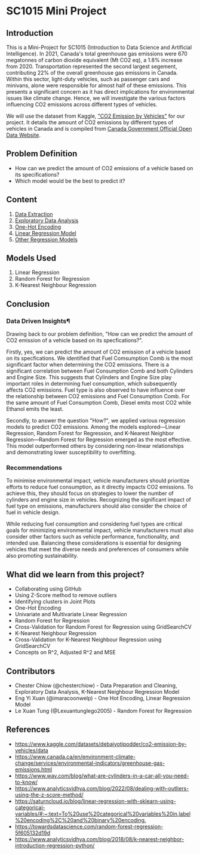 # SC1015 Mini Project 

## Introduction

This is a Mini-Project for SC1015 (Introduction to Data Science and Artificial Intelligence). In 2021, Canada's total greenhouse gas emissions were 670 megatonnes of carbon dioxide equivalent (Mt CO2 eq), a 1.8% increase from 2020. Transportation represented the second largest segement, contributing 22% of the overall greenhouse gas emissions in Canada. Within this sector, light-duty vehicles, such as passenger cars and minivans, alone were responsible for almost half of these emissions. This presents a significant concern as it has direct implications for environmental issues like climate change. Hence, we will investigate the various factors influencing CO2 emissions across different types of vehicles.

We will use the dataset from Kaggle, ["CO2 Emission by Vehicles"](https://www.kaggle.com/datasets/debajyotipodder/co2-emission-by-vehicles/data) for our project. It details the amount of CO2 emissions by different types of vehicles in Canada and is compiled from [Canada Government Official Open Data Website](https://open.canada.ca/data/en/dataset/98f1a129-f628-4ce4-b24d-6f16bf24dd64#wb-auto-6).

## Problem Definition

- How can we predict the amount of CO2 emissions of a vehicle based on its specifications?
- Which model would be the best to predict it?

## Content
1. [Data Extraction](https://github.com/imaracoonwelp/SC1015-Project/blob/main/Data%20Extraction%20and%20Cleaning.ipynb)
2. [Exploratory Data Analysis](https://github.com/imaracoonwelp/SC1015-Project/blob/main/Exploratory%20Data%20Analysis.ipynb)
3. [One-Hot Encoding](https://github.com/imaracoonwelp/SC1015-Project/blob/main/One%20Hot%20Encoding.ipynb)
4. [Linear Regression Model](https://github.com/imaracoonwelp/SC1015-Project/blob/main/Linear%20Regression%20Models.ipynb)
5. [Other Regression Models](https://github.com/imaracoonwelp/SC1015-Project/blob/main/Other%20Regression%20Models.ipynb)

## Models Used

1. Linear Regression
2. Random Forest for Regression
3. K-Nearest Neighbour Regression

## Conclusion

### Data Driven Insights¶
Drawing back to our problem definition, "How can we predict the amount of CO2 emission of a vehicle based on its specfications?".

Firstly, yes, we can predict the amount of CO2 emission of a vehicle based on its specfications. We identified that Fuel Comsumption Comb is the most significant factor when determining the CO2 emissions. There is a significant correlation between Fuel Consumption Comb and both Cylinders and Engine Size. This suggests that Cylinders and Engine Size play important roles in determining fuel consumption, which subsequently affects CO2 emissions. Fuel type is also observed to have influence over the relationship between CO2 emissions and Fuel Consumption Comb. For the same amount of Fuel Consumption Comb, Diesel emits most CO2 while Ethanol emits the least.

Secondly, to answer the question "How?", we applied various regression models to predict CO2 emissions. Among the models explored—Linear Regression, Random Forest for Regression, and K-Nearest Neighbor Regression—Random Forest for Regression emerged as the most effective. This model outperformed others by considering non-linear relationships and demonstrating lower susceptibility to overfitting.

### Recommendations
To minimise environmental impact, vehicle manufacturers should prioritize efforts to reduce fuel consumption, as it directly impacts CO2 emissions. To achieve this, they should focus on strategies to lower the number of cylinders and engine size in vehicles. Recognizing the significant impact of fuel type on emissions, manufacturers should also consider the choice of fuel in vehicle design.

While reducing fuel consumption and considering fuel types are critical goals for minimizing environmental impact, vehicle manufacturers must also consider other factors such as vehicle performance, functionality, and intended use. Balancing these considerations is essential for designing vehicles that meet the diverse needs and preferences of consumers while also promoting sustainability.

## What did we learn from this project?

- Collaborating using GitHub
- Using Z-Score method to remove outliers
- Identifying clusters in Joint Plots
- One-Hot Encoding
- Univariate and Multivariate Linear Regression
- Random Forest for Regression 
- Cross-Validation for Random Forest for Regression using GridSearchCV
- K-Nearest Neighbour Regression
- Cross-Validation for K-Nearest Neighbour Regression using GridSearchCV
- Concepts on R^2, Adjusted R^2 and MSE

## Contributors

- Chester Chiow (@chesterchiow) - Data Preparation and Cleaning, Exploratory Data Analysis, K-Nearest Neighbour Regression Model
- Eng Yi Xuan (@imaracoonwelp) - One Hot Encoding, Linear Regression Model 
- Le Xuan Tung (@Lexuantunglego2005) - Random Forest for Regression

## References

- <https://www.kaggle.com/datasets/debajyotipodder/co2-emission-by-vehicles/data>
- <https://www.canada.ca/en/environment-climate-change/services/environmental-indicators/greenhouse-gas-emissions.html>
- <https://www.way.com/blog/what-are-cylinders-in-a-car-all-you-need-to-know/>
- <https://www.analyticsvidhya.com/blog/2022/08/dealing-with-outliers-using-the-z-score-method/>
- <https://saturncloud.io/blog/linear-regression-with-sklearn-using-categorical-variables/#:~:text=To%20use%20categorical%20variables%20in,label%20encoding%2C%20and%20binary%20encoding.>
- <https://towardsdatascience.com/random-forest-regression-5f605132d19d>
- <https://www.analyticsvidhya.com/blog/2018/08/k-nearest-neighbor-introduction-regression-python/>



